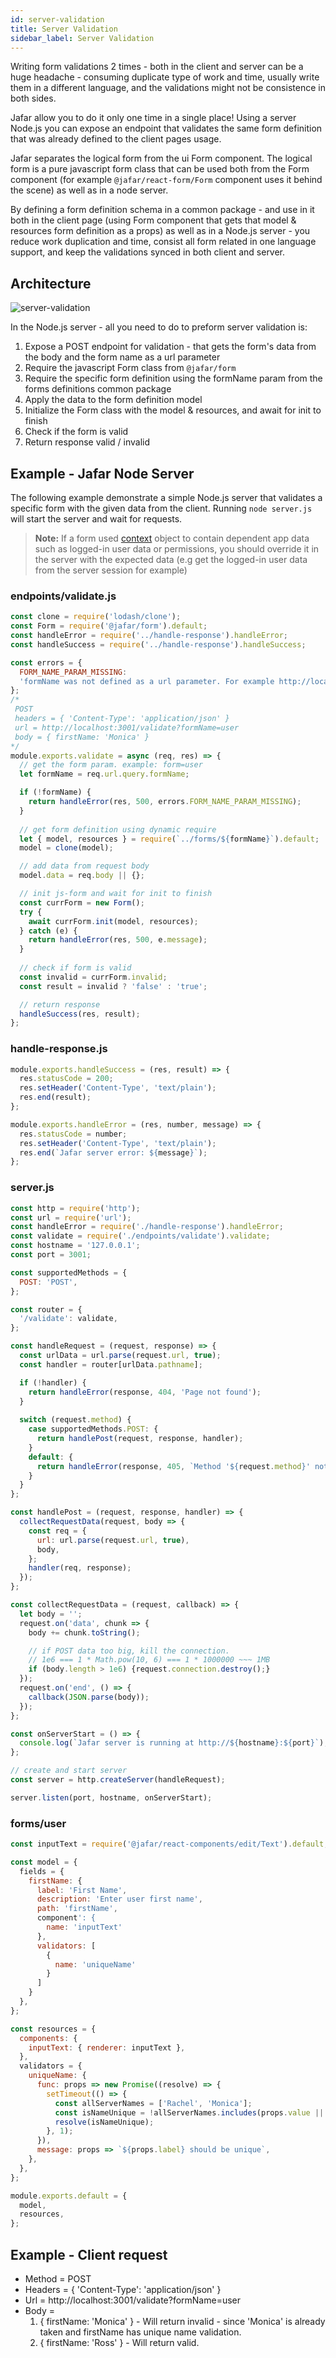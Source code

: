 ```yaml
---
id: server-validation
title: Server Validation
sidebar_label: Server Validation
---
```


Writing form validations 2 times - both in the client and server can be a huge headache - consuming duplicate type of work and time, usually write them in a different language, and the validations might not be consistence in both sides. 

Jafar allow you to do it only one time in a single place! Using a server Node.js you can expose an endpoint that validates the same form definition that was already defined to the client pages usage. 

Jafar separates the logical form from the ui Form component. The logical form is a pure javascript form
class that can be used both from the Form component (for example `@jafar/react-form/Form` component uses it behind the scene)
as well as in a node server. 

By defining a form definition schema in a common package - and use in it both in the client page 
(using Form component that gets that model & resources form definition as a props) as well as in a Node.js server - you reduce work duplication and time, consist all form related in one language support, and keep the validations synced in both client and server.

## Architecture

![server-validation](assets/server-validation-v1.0.0.png)

In the Node.js server - all you need to do to preform server validation is:

1. Expose a POST endpoint for validation - that gets the form's data from the body and the form name as a url parameter
1. Require the javascript Form class from `@jafar/form`
1. Require the specific form definition using the formName param from the forms definitions common package
1. Apply the data to the form definition model
1. Initialize the Form class with the model & resources, and await for init to finish
1. Check if the form is valid
1. Return response valid / invalid

## Example - Jafar Node Server

The following example demonstrate a simple Node.js server that validates a specific form with the given data from the client.
Running `node server.js` will start the server and wait for requests.

> **Note:** If a form used [context](context) object to contain dependent app data such as logged-in user data or permissions, you should override
it in the server with the expected data (e.g get the logged-in user data from the server session for example)

### endpoints/validate.js

```javascript
const clone = require('lodash/clone');
const Form = require('@jafar/form').default;
const handleError = require('../handle-response').handleError;
const handleSuccess = require('../handle-response').handleSuccess;

const errors = {
  FORM_NAME_PARAM_MISSING:
  'formName was not defined as a url parameter. For example http://localhost:3001/validate?formName=user',
};
/*
 POST
 headers = { 'Content-Type': 'application/json' }
 url = http://localhost:3001/validate?formName=user
 body = { firstName: 'Monica' }
*/
module.exports.validate = async (req, res) => {  
  // get the form param. example: form=user
  let formName = req.url.query.formName;

  if (!formName) {
    return handleError(res, 500, errors.FORM_NAME_PARAM_MISSING);
  }
  
  // get form definition using dynamic require
  let { model, resources } = require(`../forms/${formName}`).default;
  model = clone(model);

  // add data from request body
  model.data = req.body || {};

  // init js-form and wait for init to finish
  const currForm = new Form();
  try {
    await currForm.init(model, resources);
  } catch (e) {
    return handleError(res, 500, e.message);
  }
  
  // check if form is valid
  const invalid = currForm.invalid;
  const result = invalid ? 'false' : 'true';

  // return response
  handleSuccess(res, result);
};
```

### handle-response.js

```javascript
module.exports.handleSuccess = (res, result) => {
  res.statusCode = 200;
  res.setHeader('Content-Type', 'text/plain');
  res.end(result);
};

module.exports.handleError = (res, number, message) => {
  res.statusCode = number;
  res.setHeader('Content-Type', 'text/plain');
  res.end(`Jafar server error: ${message}`);
};
```

### server.js

```javascript
const http = require('http');
const url = require('url');
const handleError = require('./handle-response').handleError;
const validate = require('./endpoints/validate').validate;
const hostname = '127.0.0.1';
const port = 3001;

const supportedMethods = {
  POST: 'POST',
};

const router = {
  '/validate': validate,
};

const handleRequest = (request, response) => {
  const urlData = url.parse(request.url, true);
  const handler = router[urlData.pathname];

  if (!handler) {
    return handleError(response, 404, 'Page not found');
  }
 
  switch (request.method) {
    case supportedMethods.POST: {
      return handlePost(request, response, handler);
    }
    default: {
      return handleError(response, 405, `Method '${request.method}' not allowed`);
    }
  }
};

const handlePost = (request, response, handler) => {
  collectRequestData(request, body => {
    const req = { 
      url: url.parse(request.url, true),
      body,
    };
    handler(req, response);
  });
};

const collectRequestData = (request, callback) => {
  let body = '';
  request.on('data', chunk => {
    body += chunk.toString();

    // if POST data too big, kill the connection.
    // 1e6 === 1 * Math.pow(10, 6) === 1 * 1000000 ~~~ 1MB
    if (body.length > 1e6) {request.connection.destroy();}
  });
  request.on('end', () => {
    callback(JSON.parse(body));
  });
};

const onServerStart = () => {
  console.log(`Jafar server is running at http://${hostname}:${port}`); // eslint-disable-line
};

// create and start server
const server = http.createServer(handleRequest);

server.listen(port, hostname, onServerStart);
```

### forms/user

```javascript
const inputText = require('@jafar/react-components/edit/Text').default;

const model = {
  fields = {
    firstName: {
      label: 'First Name',
      description: 'Enter user first name',
      path: 'firstName',
      component': {
        name: 'inputText'
      },
      validators: [
        {
          name: 'uniqueName'
        }
      ]
    }
  },
};

const resources = {
  components: {
    inputText: { renderer: inputText },
  },
  validators = {
    uniqueName: {
      func: props => new Promise((resolve) => {
        setTimeout(() => {
          const allServerNames = ['Rachel', 'Monica'];
          const isNameUnique = !allServerNames.includes(props.value || '');
          resolve(isNameUnique);
        }, 1);
      }),
      message: props => `${props.label} should be unique`,
    },
  },
};

module.exports.default = {
  model,
  resources,
};
```

## Example - Client request

- Method = POST
- Headers = { 'Content-Type': 'application/json' }
- Url = http://localhost:3001/validate?formName=user
- Body =
  1. { firstName: 'Monica' } - Will return invalid - since 'Monica' is already taken and firstName has unique name validation.
  1. { firstName: 'Ross' } - Will return valid.